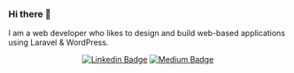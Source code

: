 ### Hi there 👋

I am a web developer who likes to design and build web-based applications using Laravel & WordPress.
<div align="center">
  
  [![Linkedin Badge](https://img.shields.io/badge/-trevinl-blue?style=flat-square&logo=Linkedin&logoColor=white&link=https://www.linkedin.com/in/trevinl/)](https://www.linkedin.com/in/trevinl/)
  [![Medium Badge](https://img.shields.io/twitter/follow/neutro_08?label=twitter&style=flat-square&logo=twitter&link=https://twitter.com/neutro_08)](https://twitter.com/neutro_08)
  
</div>
<br>

<!--
**trevinl8/trevinl8** is a ✨ _special_ ✨ repository because its `README.md` (this file) appears on your GitHub profile.

Here are some ideas to get you started:

- 🔭 I’m currently working on ...
- 🌱 I’m currently learning ...
- 👯 I’m looking to collaborate on ...
- 🤔 I’m looking for help with ...
- 💬 Ask me about ...
- 📫 How to reach me: ...
- 😄 Pronouns: ...
- ⚡ Fun fact: ...

-->
